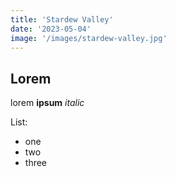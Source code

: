 ```yaml
---
title: 'Stardew Valley'
date: '2023-05-04'
image: '/images/stardew-valley.jpg'
---
```


## Lorem

lorem **ipsum** _italic_

List:

-   one
-   two
-   three
